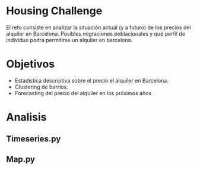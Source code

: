 # Housing Challenge
El reto consiste en analizar la situación actual (y a futuro) de los precios del alquiler en Barcelona. Posibles migraciones poblacionales y qué perfil de individuo podrá permitirse un alquiler en barcelona.

# Objetivos
 - Estadística descriptiva sobre el precio el alquiler en Barcelona.
 - Clustering de barrios.
 - Forecasting del precio del alquiler en los próximos años.

# Analisis

## Timeseries.py

## Map.py
